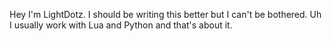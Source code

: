 Hey I'm LightDotz. I should be writing this better but I can't be bothered. Uh I usually work with Lua and Python and that's about it.
